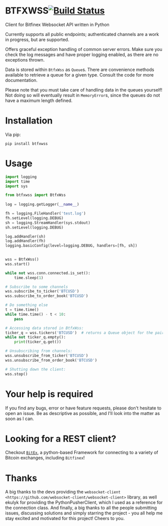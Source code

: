 BTFXWSS[![Build Status](https://travis-ci.org/Crypto-toolbox/btfxwss.svg?branch=master)](https://travis-ci.org/Crypto-toolbox/btfxwss)
=======

Client for Bitfinex Websocket API written in Python

Currently supports all public endpoints; authenticated channels are a
work in progress, but are supported.

Offers graceful exception handling of common server errors. Make sure you
check the log messages and have proper logging enabled, as there are no
exceptions thrown.

Data is stored within `BtfxWss` as `Queue`s. There are convenience
methods available to retrieve a queue for a given type. Consult
the code for more documentation.

Please note that you must take care of handling data in the queues yourself!
Not doing so will eventually result in `MemoryError`s, since the queues
do not have a maximum length defined.

Installation
============

Via pip:
```
pip install btfxwss
```

Usage
=====

```python
import logging
import time
import sys

from btfxwss import BtfxWss
    
log = logging.getLogger(__name__)

fh = logging.FileHandler('test.log')
fh.setLevel(logging.DEBUG)
sh = logging.StreamHandler(sys.stdout)
sh.setLevel(logging.DEBUG)

log.addHandler(sh)
log.addHandler(fh)
logging.basicConfig(level=logging.DEBUG, handlers=[fh, sh])
    

wss = BtfxWss()
wss.start()

while not wss.conn.connected.is_set():
    time.sleep(1)

# Subscribe to some channels
wss.subscribe_to_ticker('BTCUSD')
wss.subscribe_to_order_book('BTCUSD')

# Do something else
t = time.time()
while time.time() - t < 10:
    pass

# Accessing data stored in BtfxWss:
ticker_q = wss.tickers('BTCUSD')  # returns a Queue object for the pair.
while not ticker_q.empty():
    print(ticker_q.get())

# Unsubscribing from channels:
wss.unsubscribe_from_ticker('BTCUSD')
wss.unsubscribe_from_order_book('BTCUSD')

# Shutting down the client:
wss.stop()
```

Your help is required
=====================

If you find any bugs, error or have feature requests, please don't hesitate to open an issue.
Be as descriptive as possible, and I'll look into the matter as soon as I can.

Looking for a REST client?
==========================

Checkout [`BitEx`](https://github.com/nlsdfnbch/bitex), a python-based Framework for connecting to a variety of Bitcoin
exchanges, including `Bitfinex`!


Thanks
======

A big thanks to the devs providing the `websocket-client <https://github.com/websocket-client/websocket-client>` library,
as well ekulyk for providing the PythonPusherClient, which I used as a reference
for the connection class. And finally, a big thanks to all the people submitting
issues, discussing solutions and simply starring the project - you all help me
stay excited and motivated for this project! Cheers to you.




